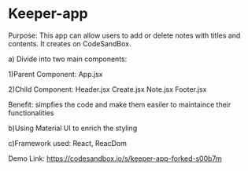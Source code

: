 # Keeper-app

Purpose: This app can allow users to add or delete notes with titles and contents. It creates on CodeSandBox. 

a) Divide into two main components:

1)Parent Component: App.jsx 

2)Child Component: Header.jsx Create.jsx Note.jsx Footer.jsx

Benefit: simpfies the code and make them easiler to maintaince their functionalities

b)Using Material UI to enrich the styling

c)Framework used: React, ReacDom

Demo Link: https://codesandbox.io/s/keeper-app-forked-s00b7m



